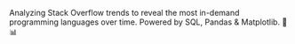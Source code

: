 Analyzing Stack Overflow trends to reveal the most in-demand programming languages over time. Powered by SQL, Pandas & Matplotlib. 🚀📊
